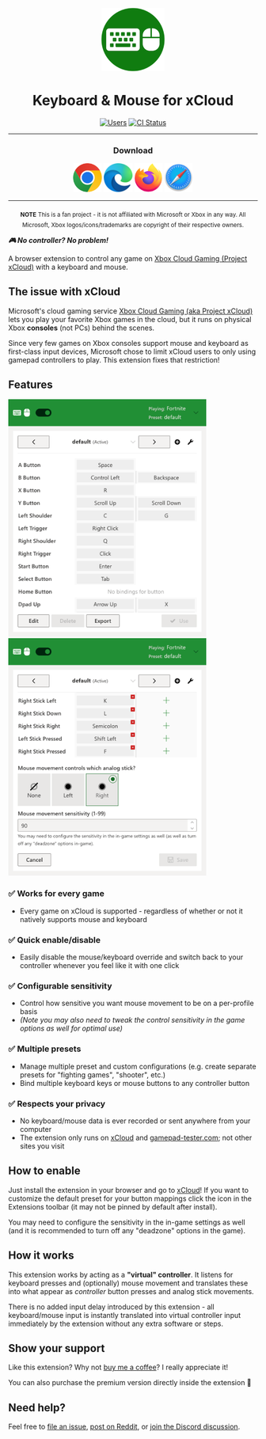 <p align="center">
  <a href="https://idolize.github.io/xcloud-keyboard-mouse/"><img src="docs/assets/icon-128.png" alt="Logo" /></a>
</p>

<h1 align="center">Keyboard & Mouse for xCloud</h1>

<p align="center">
    <a href="https://chrome.google.com/webstore/detail/keyboard-mouse-for-xbox-x/nmfedkijhhigaikbadoijiolmjjgoimd"><img src="https://img.shields.io/chrome-web-store/users/nmfedkijhhigaikbadoijiolmjjgoimd" alt="Users" /></a>
    <a href="https://github.com/idolize/xcloud-keyboard-mouse/actions/workflows/build.yml"><img src="https://github.com/idolize/xcloud-keyboard-mouse/actions/workflows/build.yml/badge.svg?event=push&branch=master" alt="CI Status" /></a>
</p>

***

<h3 align="center">Download</h3>

<p align="center">
<a href="https://chrome.google.com/webstore/detail/keyboard-mouse-for-xbox-x/nmfedkijhhigaikbadoijiolmjjgoimd"><img src="docs/assets/dl_chrome.svg" height="58" alt="Download for Chrome"></a>
<a href="https://microsoftedge.microsoft.com/addons/detail/keyboard-mouse-for-xbox/ddgechhgijdmijagmnbhppbogpeflgih"><img src="docs/assets/dl_edge.png" height="58" alt="Download for Edge"></a>
<a href="https://addons.mozilla.org/firefox/addon/keyboard-mouse-for-xbox-xcloud/"><img src="docs/assets/dl_firefox.svg" height="58" alt="Download for Firefox"></a>
<a href="https://github.com/idolize/xcloud-keyboard-mouse/issues/13"><img src="docs/assets/dl_safari.svg" height="58" alt="Safari Info"></a>
</p>

***


<p align="center">
  <sub><b>NOTE</b> This is a fan project - it is not affiliated with Microsoft or Xbox in any way.
  All Microsoft, Xbox logos/icons/trademarks are copyright of their respective owners.</sub>
</p>

***🎮 No controller? No problem!***

A browser extension to control any game on [Xbox Cloud Gaming (Project xCloud)](https://xbox.com/play)  with a keyboard and mouse.

## The issue with xCloud

Microsoft's cloud gaming service [Xbox Cloud Gaming (aka Project xCloud)](https://xbox.com/play) lets you play your favorite Xbox games in the cloud, but it runs on physical Xbox **consoles** (not PCs) behind the scenes.

Since very few games on Xbox consoles support mouse and keyboard as first-class input devices, Microsoft chose to limit xCloud users to only using gamepad controllers to play. This extension fixes that restriction!

## Features

<img src = "docs/assets/extension_screenshot1.png" width="400" alt="Screenshot" /> <img src="docs/assets/extension_screenshot2.png" width="400" alt="Screenshot of editing" />

### ✅ Works for every game

- Every game on xCloud is supported - regardless of whether or not it natively supports mouse and keyboard

### ✅ Quick enable/disable

- Easily disable the mouse/keyboard override and switch back to your controller whenever you feel like it with one click

### ✅ Configurable sensitivity

- Control how sensitive you want mouse movement to be on a per-profile basis
- *(Note you may also need to tweak the control sensitivity in the game options as well for optimal use)*

### ✅ Multiple presets

- Manage multiple preset and custom configurations (e.g. create separate presets for "fighting games", "shooter", etc.)
- Bind multiple keyboard keys or mouse buttons to any controller button

### ✅ Respects your privacy

- No keyboard/mouse data is ever recorded or sent anywhere from your computer
- The extension only runs on [xCloud](https://xbox.com/play) and [gamepad-tester.com](https://gamepad-tester.com); not other sites you visit

## How to enable

Just install the extension in your browser and go to [xCloud](https://xbox.com/play)! If you want to customize the default preset for your button mappings click the icon in the Extensions toolbar (it may not be pinned by default after install).

You may need to configure the sensitivity in the in-game settings as well (and it is recommended to turn off any "deadzone" options in the game).

## How it works

This extension works by acting as a **"virtual" controller**. It listens for keyboard presses and (optionally) mouse movement and translates these into what appear as *controller* button presses and analog stick movements.

There is no added input delay introduced by this extension - all keyboard/mouse input is instantly translated into virtual controller input immediately by the extension without any extra software or steps.

## Show your support

Like this extension? Why not [buy me a coffee](https://www.buymeacoffee.com/idolize)? I really appreciate it!

You can also purchase the premium version directly inside the extension 🙏

## Need help?

Feel free to [file an issue](https://github.com/idolize/xcloud-keyboard-mouse/issues), [post on Reddit](https://www.reddit.com/r/xcloudkeyboardmouse/), or [join the Discord discussion](https://discord.gg/5Jp9drge9m).
